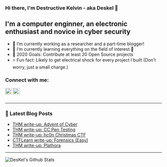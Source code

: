 ### Hi there, I'm Destructive Kelvin - aka **Deskel** 👋

## I'm a computer enginner, an electronic enthusiast and novice in cyber security
- 🔭 I’m currently working as a researcher and a part-time blogger!
- 🌱 I’m currently learning everything on the field of interest 🤣
- 🥅 2020 Goals: Contribute at least 20 Open Source projects
- ⚡ Fun fact: Likely to get electrical shock for every project I built (Don't worry, just a small charge.)

### Connect with me:
[<img align="left" alt="DesKel | Twitter" width="22px" src="https://cdn.jsdelivr.net/npm/simple-icons@v3/icons/twitter.svg" />][twitter]
[<img align="left" alt="DesKel | protonmail" width="22px" src="https://cdn.jsdelivr.net/npm/simple-icons@v3/icons/protonmail.svg" />][protonmail]

<br />
<br />

---

### 📕 Latest Blog Posts
<!-- BLOG-POST-LIST:START -->
- [THM write-up: Advent of Cyber](https://deskel.github.io/posts/thm/advent-of-cyber)
- [THM write-up: CC Pen Testing](https://deskel.github.io/posts/thm/cc-pen-testing)
- [THM write-up: hc0n Christmas CTF](https://deskel.github.io/posts/thm/hc0n-christmas-ctf)
- [CTFLearn write-up: Forensics (Easy)](https://deskel.github.io/posts/thm/forensics-easy)
- [THM write-up: Plathora](https://deskel.github.io/posts/thm/plathora)
<!-- BLOG-POST-LIST:END -->

---

<img align="left" alt="DesKel's Github Stats" src="https://github-readme-stats.vercel.app/api?username=DesKel&show_icons=true&hide_border=true&theme=blue-green" />

[twitter]: https://twitter.com/Deskel5
[protonmail]: mailto:Deskel666@protonmail.com
